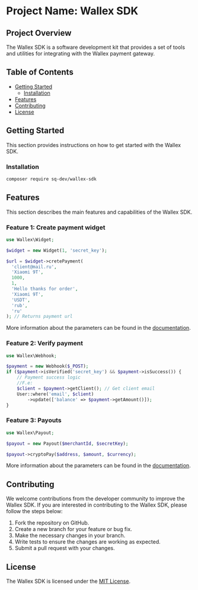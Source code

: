 # Project Name: Wallex SDK

## Project Overview
The Wallex SDK is a software development kit that provides a set of tools and utilities for integrating with the Wallex payment gateway.

## Table of Contents
- [Getting Started](#getting-started)
  - [Installation](#installation)
- [Features](#features)
- [Contributing](#contributing)
- [License](#license)

## Getting Started
This section provides instructions on how to get started with the Wallex SDK.

### Installation
```bash
composer require sq-dev/wallex-sdk
```

## Features
This section describes the main features and capabilities of the Wallex SDK.

### Feature 1: Create payment widget

```php
use Wallex\Widget;

$widget = new Widget(1, 'secret_key');

$url = $widget->cretePayment(
  'client@mail.ru',
  'Xiaomi 9T',
  1000,
  1,
  'Hello thanks for order',
  'Xiaomi 9T',
  'USDT',
  'rub',
  'ru'
); // Returns payment url
```
More information about the parameters can be found in the [documentation](https://wallex.online/api_for_payments#instr-api-pop).

### Feature 2: Verify payment

```php
use Wallex\Webhook;

$payment = new Webhook($_POST);
if ($payment->isVerified('secret_key') && $payment->isSuccess()) {
    // Payment success logic
    //F.e:
    $client = $payment->getClient(); // Get client email
    User::where('email', $client)
        ->update(['balance' => $payment->getAmount()]);
}
``` 
### Feature 3: Payouts

```php
use Wallex\Payout;

$payout = new Payout($merchantId, $secretKey);

$payout->cryptoPay($address, $amount, $currency);

```
More information about the parameters can be found in the [documentation](https://wallex.online/api_for_payments).

## Contributing
We welcome contributions from the developer community to improve the Wallex SDK. If you are interested in contributing to the Wallex SDK, please follow the steps below:

1. Fork the repository on GitHub.
2. Create a new branch for your feature or bug fix.
3. Make the necessary changes in your branch.
4. Write tests to ensure the changes are working as expected.
5. Submit a pull request with your changes.

## License
The Wallex SDK is licensed under the [MIT License](LICENSE).

